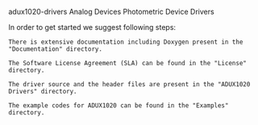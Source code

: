 adux1020-drivers
Analog Devices Photometric Device Drivers

In order to get started we suggest following steps:

    There is extensive documentation including Doxygen present in the "Documentation" directory.

    The Software License Agreement (SLA) can be found in the "License" directory.

    The driver source and the header files are present in the "ADUX1020 Drivers" directory.

    The example codes for ADUX1020 can be found in the "Examples" directory.
